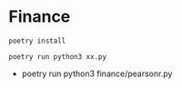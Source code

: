 # Finance
```
poetry install

poetry run python3 xx.py

```

- poetry run python3 finance/pearsonr.py